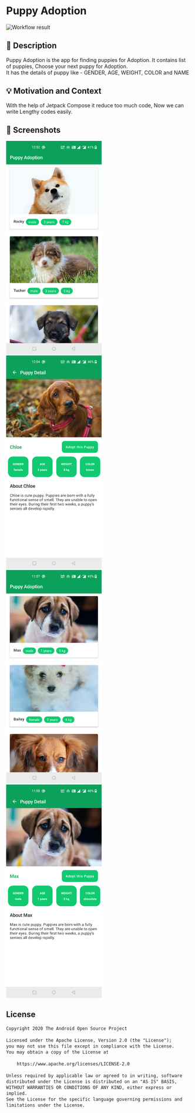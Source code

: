 # Puppy Adoption

![Workflow result](https://github.com/mohd-naushaaad/PuppyAoption/workflows/Check/badge.svg)

## :scroll: Description

Puppy Adoption is the app for finding puppies for Adoption. It contains list of puppies, Choose your
next puppy for Adoption.
<br />
It has the details of puppy like - GENDER, AGE, WEIGHT, COLOR and NAME

## :bulb: Motivation and Context

With the help of Jetpack Compose it reduce too much code, Now we can write Lengthy codes easily.
<br />

## :camera_flash: Screenshots

<img src="/results/screenshot_1.png" width="260">&emsp;<img src="/results/screenshot_2.png" width="260">
<br />
<img src="/results/screenshot_3.png" width="260">&emsp;<img src="/results/screenshot_4.png" width="260">
<br />

## License

```
Copyright 2020 The Android Open Source Project

Licensed under the Apache License, Version 2.0 (the "License");
you may not use this file except in compliance with the License.
You may obtain a copy of the License at

    https://www.apache.org/licenses/LICENSE-2.0

Unless required by applicable law or agreed to in writing, software
distributed under the License is distributed on an "AS IS" BASIS,
WITHOUT WARRANTIES OR CONDITIONS OF ANY KIND, either express or implied.
See the License for the specific language governing permissions and
limitations under the License.
```